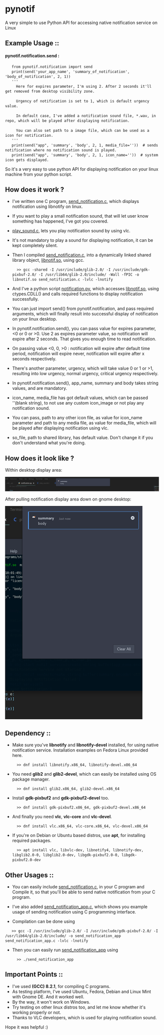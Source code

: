 # pynotif
A very simple to use Python API for accessing native notification service on Linux

## Example Usage ::

  #### pynotif.notification.send :
  ```
     from pynotif.notification import send
     print(send('your_app_name', 'summary_of_notification', 'body_of_notification', 2, 1)) 
     '''
       Here for expires parameter, I'm using 2. After 2 seconds it'll get removed from desktop visibility zone.
        
       Urgency of notification is set to 1, which is default urgency value.
        
       In default case, I've added a notification sound file, *.wav, in repo, which will be played after displaying notification.
        
       You can also set path to a image file, which can be used as a icon for notification.
     '''
     print(send("app", 'summary', 'body', 2, 1, media_file=''))  # sends notification where no notification sound is played.
     print(send("app", 'summary', 'body', 2, 1, icon_name=''))  # system icon gets displayed.
  ```
    
   So it's a very easy to use python API for displaying notification on your linux machine from your python script.
 
 ## How does it work ?
  
  - I've written one C program, [send_notification.c](https://github.com/itzmeanjan/pynotif/blob/master/send_notification.c), 
  which displays notification using libnotify on linux.
  
  - If you want to play a small notification sound, that will let user know something has happened, I've got you covered.
  
  - [play_sound.c](https://github.com/itzmeanjan/pynotif/blob/master/play_sound.c), lets you play notification sound by using vlc.
  
  - It's not mandatory to play a sound for displaying notification, it can be kept completely silent.
  
  - Then I compiled [send_notification.c](https://github.com/itzmeanjan/pynotif/blob/master/send_notification.c), into a dynamically linked shared library object, [libnotif.so](https://github.com/itzmeanjan/pynotif/blob/master/libnotif.so), using gcc.
    
    ```
      >> gcc -shared -I /usr/include/glib-2.0/ -I /usr/include/gdk-pixbuf-2.0/ -I /usr/lib64/glib-2.0/include/ -Wall -fPIC -o libnotif.so send_notification.c -lvlc -lnotify
    ```
   
   - And I've a python script [notification.py](https://github.com/itzmeanjan/pynotif/blob/master/notification.py), which accesses [libnotif.so](https://github.com/itzmeanjan/pynotif/blob/master/libnotif.so), using ctypes.CDLL() and calls required functions to display notification successfully.
   
   - You can just import send() from pynotif.notification, and pass required arguments, which will finally result into successful display of notification on your linux desktop.
   
   - In pynotif.notification.send(), you can pass value for expires parameter, <0 or 0 or >0. Use 2 as expires parameter value, so notification will expire after 2 seconds. That gives you enough time to read notification.
   
   - On passing value <0, 0, >0 : notification will expire after default time period, notification will expire never, notification will expire after x seconds respectively.
   
   - There's another parameter, urgency, which will take value 0 or 1 or >1, resulting into low urgency, normal urgency, critical urgency respectively.
   
   - In pynotif.notification.send(), app_name, summary and body takes string values, and are mandatory.
   
   - icon_name, media_file has got default values, which can be passed ''(blank string), to not use any custom icon_image or not play any notification sound.
   
   - You can pass, path to any other icon file, as value for icon_name parameter and path to any media file, as value for media_file, which will be played after displaying notification using vlc.
   
   - so_file, path to shared library, has default value. Don't change it if you don't understand what you're doing.
   
   
 ## How does it look like ?
  
  Within desktop display area:
 
   ![notification screenshot on fedora linux gnome desktop, view 1](https://github.com/itzmeanjan/pynotif/blob/master/notification_screenshot_on_fedora_gnome_1.png)
  
  
  After pulling notification display area down on gnome desktop:
  
   ![notification screenshot on fedora linux gnome desktop, view 2](https://github.com/itzmeanjan/pynotif/blob/master/notification_screenshot_on_fedora_gnome_2.png)
   
 
## Dependency ::

  - Make sure you've **libnotify** and **libnotify-devel** installed, for using native notification service. Installation examples on Fedora Linux provided here.
    ```
      >> dnf install libnotify.x86_64, libnotify-devel.x86_64
    ```
  
  - You need **glib2** and **glib2-devel**, which can easily be installed using OS package manager.
    ```
      >> dnf install glib2.x86_64, glib2-devel.x86_64
    ```
  - Install **gdk-pixbuf2** and **gdk-pixbuf2-devel** too.
    ```
      >> dnf install gdk-pixbuf2.x86_64, gdk-pixbuf2-devel.x86_64
    ```
  
  - And finally you need **vlc**, **vlc-core** and **vlc-devel**.
    ```
      >> dnf install vlc.x86_64, vlc-core.x86_64, vlc-devel.x86_64
    ```
  
  - If you're on Debian or Ubuntu based distros, use **apt**, for installing required packages.
  
    ```
      >> apt install vlc, libvlc-dev, libnotify4, libnotify-dev, libglib2.0-0, libglib2.0-dev, libgdk-pixbuf2.0-0, libgdk-  pixbuf2.0-dev
    ```
  
  ## Other Usages ::
    
   - You can easily include [send_notification.c](https://github.com/itzmeanjan/pynotif/blob/master/send_notification.c), in your C program and Compile it, so that you'll be able to send native notification from your C program.
   
   - I've also added [send_notification_app.c](https://github.com/itzmeanjan/pynotif/blob/master/send_notification_app.c), which shows you example usage of sending notification using C programming interface.
   
   - Compilation can be done using 
   ```
      >> gcc -I /usr/include/glib-2.0/ -I /usr/include/gdk-pixbuf-2.0/ -I /usr/lib64/glib-2.0/include/ -o send_notification_app send_notification_app.c -lvlc -lnotify
   ```
   
  - Then you can easily run [send_notification_app](https://github.com/itzmeanjan/pynotif/blob/master/send_notification_app) using
    ```
      >> ./send_notification_app
    ```
    
 ## Important Points ::
 
  - I've used **(GCC) 8.2.1**, for compiling C programs.
  - As testing platform, I've used Ubuntu, Fedora, Debian and Linux Mint with Gnome DE. And it worked well.
  - By the way, it won't work on Windows.
  - Try testing on other linux distros too, and let me know whether it's working properly or not.
  - Thanks to VLC developers, which is used for playing notification sound.
  
  
Hope it was helpful :)
